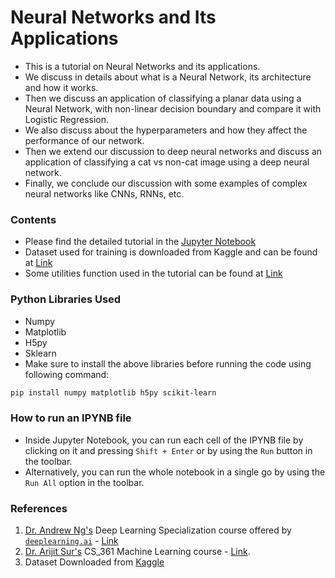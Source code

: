 # Neural Networks and Its Applications
- This is a tutorial on Neural Networks and its applications.
- We discuss in details about what is a Neural Network, its architecture and how it works.
- Then we discuss an application of classifying a planar data using a Neural Network, with non-linear decision boundary and compare it with Logistic Regression.
- We also discuss about the hyperparameters and how they affect the performance of our network.
- Then we extend our discussion to deep neural networks and discuss an application of classifying a cat vs non-cat image using a deep neural network.
- Finally, we conclude our discussion with some examples of complex neural networks like CNNs, RNNs, etc.

### Contents
- Please find the detailed tutorial in the [Jupyter Notebook](./Tutorial.ipynb)
- Dataset used for training is downloaded from Kaggle and can be found at [Link](./Datasets)
- Some utilities function used in the tutorial can be found at [Link](./Utils)

### Python Libraries Used
- Numpy
- Matplotlib
- H5py
- Sklearn
- Make sure to install the above libraries before running the code using following command:
```bash
pip install numpy matplotlib h5py scikit-learn
```

### How to run an IPYNB file
- Inside Jupyter Notebook, you can run each cell of the IPYNB file by clicking on it and pressing `Shift + Enter` or by using the `Run` button in the toolbar.
- Alternatively, you can run the whole notebook in a single go by using the `Run All` option in the toolbar.

### References
1. [Dr. Andrew Ng's]((http://www.andrewng.org/)) Deep Learning Specialization course offered by [`deeplearning.ai`](https://www.deeplearning.ai/) - [Link](https://www.coursera.org/specializations/deep-learning)
2. [Dr. Arijit Sur's](https://www.iitg.ac.in/arijit/) CS_361 Machine Learning course - [Link](http://jatinga.iitg.ernet.in/~arijit/ML2023.htm).
3. Dataset Downloaded from [Kaggle](https://www.kaggle.com/datasets/muhammeddalkran/catvnoncat)